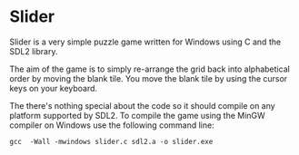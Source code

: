 # Slider

Slider is a very simple puzzle game written for Windows using C and the SDL2 library.

The aim of the game is to simply re-arrange the grid back into alphabetical order by moving the blank tile. You move the blank tile by using the cursor keys on your keyboard.

The there's nothing special about the code so it should compile on any platform supported by SDL2.
To compile the game using the MinGW compiler on Windows use the following command line:

`gcc  -Wall -mwindows slider.c sdl2.a -o slider.exe`
